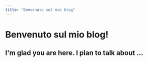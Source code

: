 ```yaml
---
title: "Benvenuto sul mio blog"
---
```

# Benvenuto sul mio blog!

## I'm glad you are here. I plan to talk about ...



